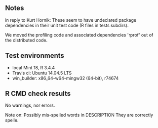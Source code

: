 ## Notes
in reply to Kurt Hornik: 
These seem to have undeclared package dependencies in their unit test
code (R files in tests subdirs).

We moved the profiling code and associated dependencies 'rprof' 
out of the distributed code.

## Test environments
* local Mint 18, R 3.4.4
* Travis ci: Ubuntu 14.04.5 LTS 
* win_builder: x86_64-w64-mingw32 (64-bit), r74674

## R CMD check results
No warnings, nor errors.

Note on: Possibly mis-spelled words in DESCRIPTION
They are correctly spelle.


